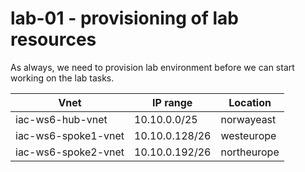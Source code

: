 # lab-01 - provisioning of lab resources

As always, we need to provision lab environment before we can start working on the lab tasks. 


| Vnet | IP range | Location |
|------|----------|----------|
| iac-ws6-hub-vnet | 10.10.0.0/25 | norwayeast |
| iac-ws6-spoke1-vnet | 10.10.0.128/26 | westeurope |
| iac-ws6-spoke2-vnet | 10.10.0.192/26 | northeurope |      


